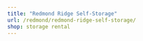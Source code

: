 ```yaml
---
title: "Redmond Ridge Self-Storage"
url: /redmond/redmond-ridge-self-storage/
shop: storage rental
---
```

